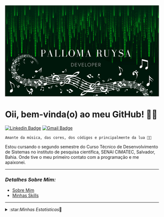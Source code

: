 ![Palloma Ruysa: Developer](https://raw.githubusercontent.com/pallomaruysa/pallomaruysa/main/midia/Palloma%20Ruysa%20Developer.png)

# Oii, bem-vinda(o) ao meu GitHub! 🌹🥰

[![Linkedin Badge](https://img.shields.io/badge/-LinkedIn-blue?style=flat-square&logo=Linkedin&logoColor=white&link=https://www.linkedin.com/in/palloma-ruysa23/)](https://www.linkedin.com/in/palloma-ruysa23/) [![Gmail Badge](https://img.shields.io/badge/-Gmail-c14438?style=flat-square&logo=Gmail&logoColor=white&link=mailto:pallomaruysa@gmail.com)](mailto:pallomaruysa@gmail.com/)</br>

	Amante da música, das cores, dos códigos e principalmente da lua 🌙💞
  
<p>
Estou cursando o segundo semestre do Curso Técnico de Desenvolvimento de Sistemas no 
instituto de pesquisa científica, SENAI CIMATEC, Salvador, Bahia. Onde tive o meu primeiro contato com a 
programação e me apaixonei. 
</p>

---

### **_Detalhes Sobre Mim:_**

- [Sobre Mim](https://github.com/pallomaruysa/pallomaruysa/blob/master/detalhes/SobreMim.md)
- [Minhas Skills](https://github.com/pallomaruysa/pallomaruysa/blob/master/detalhes/MinhasSkills.md)

---

<details>
  <summary>:star:<em>Minhas Estatísticas</em>🥇</summary>

[![trofeus](https://github-profile-trophy.vercel.app/?username=pallomaruysa&theme=gruvbox)](https://github-profile-trophy.vercel.app/?username=pallomaruysa&margin-w=15)

![Palloma Ruysa's GitHub Stats](https://github-readme-stats.vercel.app/api?username=pallomaruysa&show_icons=true&theme=gruvbox)

[![Top Langs](https://github-readme-stats.vercel.app/api/top-langs/?username=pallomaruysa&langs_count=8&theme=gruvbox)](https://github.com/anuraghazra/github-readme-stats)

</details>

